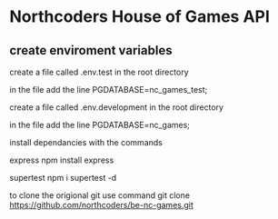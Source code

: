 # Northcoders House of Games API

## create enviroment variables 

create a file called .env.test in the root directory 

in the file add the line 
PGDATABASE=nc_games_test;

create a file called .env.development in the root directory 

in the file add the line 
PGDATABASE=nc_games;

install dependancies with the commands

express
npm install express

supertest 
npm i supertest -d 

to clone the origional git use command git clone https://github.com/northcoders/be-nc-games.git